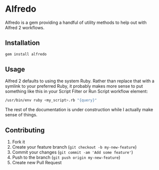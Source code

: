# Alfredo

Alfredo is a gem providing a handful of utility methods to help out with Alfred
2 workflows.

## Installation

```zsh
gem install alfredo
```

## Usage

Alfred 2 defaults to using the system Ruby. Rather than replace that with a
symlink to your preferred Ruby, it probably makes more sense to put something
like this in your Script Filter or Run Script workflow element:

```zsh
/usr/bin/env ruby <my_script>.rb "{query}"
```

The rest of the documentation is under construction while I actually make sense
of things.

## Contributing

1. Fork it
2. Create your feature branch (`git checkout -b my-new-feature`)
3. Commit your changes (`git commit -am 'Add some feature'`)
4. Push to the branch (`git push origin my-new-feature`)
5. Create new Pull Request
